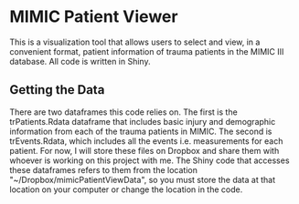 # MIMIC Patient Viewer

This is a visualization tool that allows users to select and view, in a convenient format, patient information of trauma patients in the MIMIC III database. All code is written in Shiny.

## Getting the Data

There are two dataframes this code relies on. The first is the trPatients.Rdata dataframe that includes basic injury and demographic information from each of the trauma patients in MIMIC. The second is trEvents.Rdata, which includes all the events i.e. measurements for each patient. For now, I will store these files on Dropbox and share them with whoever is working on this project with me. The Shiny code that accesses these dataframes refers to them from the location "~/Dropbox/mimicPatientViewData", so you must store the data at that location on your computer or change the location in the code.


